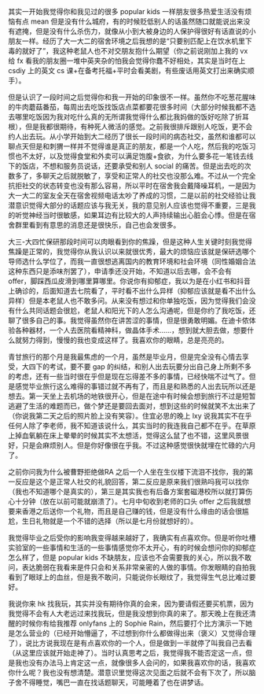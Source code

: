 其实一开始我觉得你和我见过的很多 popular kids 一样朋友很多热爱生活没有烦恼有点 mean 但是没有什么城府，有的时候贬低别人的话虽然随口就能说出来没有遮掩，但是没有什么杀伤力，就像从小到大被身边的人保护得很好有话直说的小朋友一样。经历了大一大二的宿舍环境之后我想的是“只要别匹配上在饮水机里下毒的就好了”，我这种老鼠人也不对交朋友抱什么期望（你之前说刚加上我的 vx 给 fx 看我的朋友圈一堆中英夹杂的怕我会觉得你蠢不好相处，其实是当时在上 csdiy 上的英文 cs 课+在备考托福+平时会看美剧，有些废话用英文打出来确实顺手）。

但是认识了一段时间之后觉得你和我一开始的印象很不一样。虽然你不吃葱花腥味的牛肉蘑菇番茄，每周出去吃饭找饭店点菜都要花很多时间（大部分时候我都不选去哪里吃饭因为我对吃什么真的无所谓我觉得什么都比我妈做的饭好吃除了折耳根），但是我都很期待，有种死人微活的感觉。之前我很排斥跟别人吃饭，更不会约人出去玩。从小学开始到大二经历了很长一段时间的病态社交，虽然和谁都可以聊点天但是和刺猬一样并不觉得谁是真正的朋友，都是一个人吃，然后我的吃饭习惯也不太好，以及觉得食堂和外卖可以满足饱腹+食欲，为什么要多花一笔钱去线下的饭店，不想和服务员说话，还要承受和别人 social 的痛苦。但是出去吃的次数多了，多聊天之后就脱敏了，享受和正常人的社交也没那么难。不过从一个完全抗拒社交的状态转变也没有那么容易，所以平时在宿舍我会戴降噪耳机，一是因为大一大二的室友全天在宿舍视频电话太吵了养成的习惯，二是以前的社交经验让我潜意识觉得大部分的话题应该与我无关，我的意见别人应该也觉得不重要，三是我的听觉神经当时很敏感，如果耳边有比较大的人声持续输出心脏会心悸。但是在宿舍群里看到有意思的消息还是很快乐，自己也会发很多。

大三-大四忙保研那段时间可以肉眼看到你的焦躁，但是这种人生关键时刻我觉得焦躁是正常的，我觉得你从我认识以来就很优秀，最大的烦恼应该就是保研选哪个导师选什么学位了，而我一直很想逃离国内的教育环境和社会环境（同性婚姻合法这种东西只是添味剂罢了），申请季还没开始，不知道以后去哪，会不会有 offer，脚踩西瓜皮滑到哪里算哪里。你说你有抑郁症，我以为是在小红书和抖音上确诊的，后面知道去七院看了，平时看不出什么异样（抑郁应该就是看不出什么异样）但是本老鼠人也不敢多问。从来没有想过和你单独吃饭，因为觉得我们会没有什么共同话题会很尬，老鼠人和阳光下的人怎么沟通呢，但是你约了我吃饭，还聊了很多自己的事。我觉得虽然你在讲苦涩的事情，但是很勇敢明媚。在迪卡侬体验各种器材，一个人去医院看精神科，做晶体手术……，想到就大胆去做，想要什么就努力得到，慢慢的我也变成这样了。我喜欢你的眼睛，总是亮亮的。

青甘旅行的那个月是我最焦虑的一个月，虽然是毕业月，但是完全没有心情去享受，大四下的考试，要不要 gap 的纠结，和别人出去玩要分出自己身上所剩不多的考虑，还有一些当时很在乎但是现在忘得差不多的事情，已经快喘不过气了。但是感觉毕业旅行这么难得的事错过就不再有了，而且是和熟悉的人出去玩所以还是想去。第一天坐上去机场的地铁很开心，但是在途中有时候会想到旅行不过是短暂逃避了生活的难题而已，做个梦还是要回去面对，想到这些的时候就笑不太出来了（你说我第二天之后的照片脸上没有笑容）。住宜必思的晚上 lxy 说我其实不在乎任何人除了李老师，我不知道该说什么，其实当时的我连我自己都不在乎。在草原上掉血氧躺在床上晕晕的时候其实不太想活，觉得这么鼠了也不错，这里风景很好，只是会麻烦别人。但是你好像很在乎我。不过这种感觉很快就埋在忙碌的六月了。

之前你问我为什么被曹野拒绝做RA 之后一个人坐在生仪楼下流泪不找你，我的第一反应是这个是正常人社交的礼貌回答，第二反应是原来我们很熟吗我可以找你（我也不知道哪个是真实的），第三是其实我也有后备方案套磁港校所以就打算伤心十分钟（放在以前可能就崩溃了）。七月中旬收到老师的口头 offer 之后我就想要来香港之后送你一个礼物，而且是自己赚的钱，但是没有什么缘由的话会很尴尬，生日礼物就是一个不错的选择（所以是七月份就想好的）。

我觉得毕业之后受你的影响我变得越来越好了，我确实有点喜欢你。但是听你吐槽实验室的一些事情和生活的一些事情感觉你不太开心，有的时候会想问你的抑郁症怎么样了，但是 popular kids 不缺朋友，应该也不会需要我的关心，所以我不敢问，表达脆弱在我看来是件只会和关系非常亲密的人做的事情。你发眼睛的自拍我看到了眼球上的血丝，但是我不敢问，只能说你长眼纹了，我觉得生气总比难过要好。

我说你来 hk 找我玩，其实并没有期待你真的会来，因为要请假还要买机票，因为我觉得不会有人大老远过来找我玩，但是我没想到你真的来了。那天晚上在我还清醒的时候你有给我推荐 onlyfans 上的 Sophie Rain，然后要打个比方演示一下她是怎么营业的（已经开始懵逼了，不过想到你什么都做得出来（褒义）又觉得合理了），说比方说我现在是有点喜欢你的一个人，但是做到一半就停了叫我自己去看（从这里应该就开始走神了）。当时认真思考之后，我觉得我不能否定这一点，但是我也没有办法马上肯定这一点，就像很多人会问的，如果我喜欢你的话，我喜欢你什么呢？我也没有想清楚。潜意识里觉得这次见面之后就不会有下次了，所以脑子舍不得睡觉，嘴巴一直在找话题聊天，可能睡着了也在讲梦话。